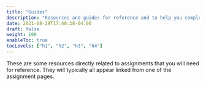 ```yaml
---
title: "Guides"
description: "Resources and guides for reference and to help you complete the assignments."
date: 2021-08-29T17:40:18-04:00
draft: false
weight: 100
enableToc: true
tocLevels: ["h1", "h2", "h3", "h4"]
---
```


These are some resources directly related to assignments that you will need for reference.
They will typically all appear linked from one of the assignment pages.
